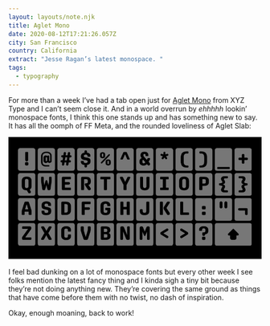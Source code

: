 ```yaml
---
layout: layouts/note.njk
title: Aglet Mono
date: 2020-08-12T17:21:26.057Z
city: San Francisco
country: California
extract: "Jesse Ragan’s latest monospace. "
tags:
  - typography
---
```


For more than a week I’ve had a tab open just for [Aglet Mono](https://xyztype.com/fonts/aglet_mono) from XYZ Type and I can’t seem close it. And in a world overrun by _ehhhhh_ lookin’ monospace fonts, I think this one stands up and has something new to say. It has all the oomph of FF Meta, and the rounded loveliness of Aglet Slab:

![Aglet Mono](/images/aglet-mono.png)

I feel bad dunking on a lot of monospace fonts but every other week I see folks mention the latest fancy thing and I kinda sigh a tiny bit because they’re not doing anything new. They’re covering the same ground as things that have come before them with no twist, no dash of inspiration.

Okay, enough moaning, back to work!
